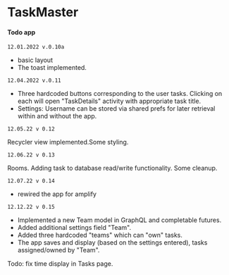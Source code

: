 # TaskMaster

#### Todo app

```12.01.2022 v.0.10a ```
* basic layout
* The toast implemented.

```12.04.2022 v.0.11```
* Three hardcoded buttons corresponding to the user tasks. Clicking on each will open "TaskDetails" activity with appropriate task title.
* Settings: Username can be stored via shared prefs for later retrieval within and without the app.

```12.05.22 v 0.12```

Recycler view implemented.Some styling. 

```12.06.22 v 0.13```

Rooms. Adding task to database read/write functionality. Some cleanup.

```12.07.22 v 0.14```
* rewired the app for amplify

```12.12.22 v 0.15``` 
* Implemented a new Team model in GraphQL and completable futures.
* Added additional settings field "Team".
* Added three hardcoded "teams" which can "own" tasks.
* The app saves and display (based on the settings entered), tasks assigned/owned by "Team".

Todo: fix time display in Tasks page.


